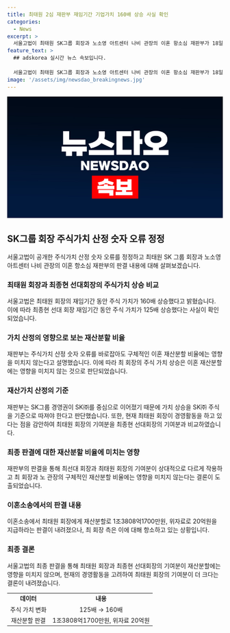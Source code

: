```yaml
---
title: 최태원 2심 재판부 재임기간 기업가치 160배 상승 사실 확인
categories:
  - News
excerpt: >
  서울고법이 최태원 SK그룹 회장과 노소영 아트센터 나비 관장의 이혼 항소심 재판부가 18일 발표한 판결에서, 주식가치 산정 숫자 오류를 정정하고 최회장의 재임기간 기업가치가 약 160배 상승했다고 밝혔다. 이에 따라 구체적인 이혼 재산분할 비율 등에는 영향을 미치지 않았다고 강조했다. 또한, 최회장과 노관장의 구체적인 재산분할 비율 등에 실제 영향을 미칠 수 없다고 설명했다. 즉, 최회장의 경영활동에 의한 기여가 상대적으로 더 크다는 주장이 나왔다.
feature_text: >
  ## adskorea 실시간 뉴스 속보입니다.

  서울고법이 최태원 SK그룹 회장과 노소영 아트센터 나비 관장의 이혼 항소심 재판부가 18일 발표한 판결에서, 주식가치 산정 숫자 오류를 정정하고 최회장의 재임기간 기업가치가 약 160배 상승했다고 밝혔다. 이에 따라 구체적인 이혼 재산분할 비율 등에는 영향을 미치지 않았다고 강조했다. 또한, 최회장과 노관장의 구체적인 재산분할 비율 등에 실제 영향을 미칠 수 없다고 설명했다. 즉, 최회장의 경영활동에 의한 기여가 상대적으로 더 크다는 주장이 나왔다.
image: '/assets/img/newsdao_breakingnews.jpg'
---
```


<p><img src="/assets/img/newsdao_breakingnews.jpg" alt="adskorea 속보" /></p>

<h2 data-ke-size="size26">SK그룹 회장 주식가치 산정 숫자 오류 정정</h2>

<p data-ke-size="size16">서울고법이 공개한 주식가치 산정 숫자 오류를 정정하고 최태원 SK 그룹 회장과 노소영 아트센터 나비 관장의 이혼 항소심 재판부의 판결 내용에 대해 살펴보겠습니다.</p>

<h3>최태원 회장과 최종현 선대회장의 주식가치 상승 비교</h3>

<p data-ke-size="size16">서울고법은 최태원 회장의 재임기간 동안 주식 가치가 160배 상승했다고 밝혔습니다. 이에 따라 최종현 선대 회장 재임기간 동안 주식 가치가 125배 상승했다는 사실이 확인되었습니다.</p>

<h3>가치 산정의 영향으로 보는 재산분할 비율</h3>

<p data-ke-size="size16">재판부는 주식가치 산정 숫자 오류를 바로잡아도 구체적인 이혼 재산분할 비율에는 영향을 미치지 않는다고 설명했습니다. 이에 따라 최 회장의 주식 가치 상승은 이혼 재산분할에는 영향을 미치지 않는 것으로 판단되었습니다.</p>

<h3>재산가치 산정의 기준</h3>

<p data-ke-size="size16">재판부는 SK그룹 경영권이 SK㈜를 중심으로 이어졌기 때문에 가치 상승을 SK㈜ 주식을 기준으로 따져야 한다고 판단했습니다. 또한, 현재 최태원 회장이 경영활동을 하고 있다는 점을 감안하여 최태원 회장의 기여분을 최종현 선대회장의 기여분과 비교하였습니다.</p>

<h3>최종 판결에 대한 재산분할 비율에 미치는 영향</h3>

<p data-ke-size="size16">재판부의 판결을 통해 최선대 회장과 최태원 회장의 기여분이 상대적으로 다르게 작용하고 최 회장과 노 관장의 구체적인 재산분할 비율에는 영향을 미치지 않는다는 결론이 도출되었습니다.</p>

<h3>이혼소송에서의 판결 내용</h3>

<p data-ke-size="size16">이혼소송에서 최태원 회장에게 재산분할로 1조3808억1700만원, 위자료로 20억원을 지급하라는 판결이 내려졌으나, 최 회장 측은 이에 대해 항소하고 있는 상황입니다.</p>

<h3>최종 결론</h3>

<p data-ke-size="size16">서울고법의 최종 판결을 통해 최태원 회장과 최종현 선대회장의 기여분이 재산분할에는 영향을 미치지 않으며, 현재의 경영활동을 고려하여 최태원 회장의 기여분이 더 크다는 결론이 내려졌습니다.</p>

<table>
  <tr>
    <td style="text-align: center; height: 17px;"><b>데이터</b></td>
    <td style="text-align: center; height: 17px;"><b>내용</b></td>
  </tr>
  <tr>
    <td style="text-align: center; height: 17px;">주식 가치 변화</td>
    <td style="text-align: center; height: 17px;">125배 → 160배</td>
  </tr>
  <tr>
    <td style="text-align: center; height: 17px;">재산분할 판결</td>
    <td style="text-align: center; height: 17px;">1조3808억1700만원, 위자료 20억원</td>
  </tr>
</table>

<p data-ke-size="size16">&nbsp;</p>

